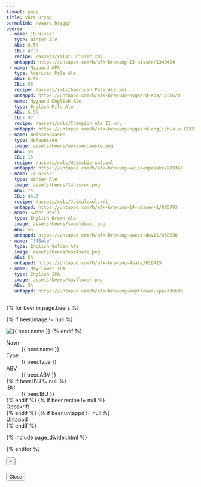 ```yaml
---
layout: page
title: Våre Brygg
permalink: /vaare_brygg/
beers:
 - name: 15 Nisser
   type: Winter Ale
   ABV: 6.5%
   IBU: 47.6
   recipe: /assets/xmls/15nisser.xml
   untappd: https://untappd.com/b/afk-brewing-15-nisser/1340424
 - name: Nygaard APA
   type: American Pale Ale
   ABV: 6.5%
   IBU: 56
   recipe: /assets/xmls/American_Pale_Ale.xml
   untappd: https://untappd.com/b/afk-brewing-nygaard-apa/1231620
 - name: Nygaard English Ale
   type: English Mild Ale
   ABV: 6.5%
   IBU: 37
   recipe: /assets/xmls/Champion_Ale_II.xml
   untappd: https://untappd.com/b/afk-brewing-nygaard-english-ale/1231624
 - name: WeissenPaaske
   type: Hefeweizen
   image: assets/beers/weissenpaaske.png
   ABV: 5%
   IBU: 15
   recipe: /assets/xmls/Weissbierxml.xml
   untappd: https://untappd.com/b/afk-brewing-weissenpaaske/999360
 - name: 14 Nisser
   type: Winter Ale
   image: assets/beers/14nisser.png
   ABV: 7%
   IBU: 45.3
   recipe: /assets/xmls/Julealexml.xml
   untappd: https://untappd.com/b/afk-brewing-14-nisser-1/895793
 - name: Sweet Devil
   type: English Brown Ale
   image: assets/beers/sweetdevil.png
   ABV: 5%
   untappd: https://untappd.com/b/afk-brewing-sweet-devil/858636
 - name: "!4Sale"
   type: English Golden Ale
   image: assets/beers/not4sale.png
   ABV: 5%
   untappd: https://untappd.com/b/afk-brewing-4sale/816415
 - name: MayFlower IPA
   type: English IPA
   image: assets/beers/mayflower.png
   ABV: 5%
   untappd: https://untappd.com/b/afk-brewing-mayflower-ipa/736689
---
```


{% for beer in page.beers %}

{% if beer.image != null %}
<!-- TODO: carousel instead of just image? -->
<img src="{{ site.baseurl }}{{ beer.image }}" title="{{ beer.name }}" class="profile">
{% endif %}

<dl class="dl-horizontal">
  <dt>Navn</dt>
  <dd>{{ beer.name }}</dd>
  <dt>Type</dt>
  <dd>{{ beer.type }}</dd>
  <dt>ABV</dt>
  <dd>{{ beer.ABV }}</dd>
  {% if beer.IBU != null %}
  <dt>IBU</dt>
  <dd>{{ beer.IBU }}</dd>
  {% endif %}
  {% if beer.recipe != null %}
  <dt>Oppskrift</dt>
  <dd>
    <a href="#" data-xml="{{ beer.recipe }}" data-name="{{ beer.name }}" class="beer-xml">
      <i class="fa fa-file-text"></i>
    </a>
  </dd>
  {% endif %}
  {% if beer.untappd != null %}
  <dt>Untappd</dt>
  <dd>
    <a href="{{ beer.untappd }}">
      <i class="fa fa-beer"></i>
    </a>
  </dd>
  {% endif %}
</dl>

{% include page_divider.html %}

{% endfor %}

<div id="beerXmlModal" class="modal fade">
  <div class="modal-dialog">
    <div class="modal-content">
      <div class="modal-header">
        <button type="button" class="close" data-dismiss="modal" aria-label="Close"><span aria-hidden="true">&times;</span></button>
        <h4 class="modal-title"></h4>
      </div>
      <div class="modal-body"></div>
      <div class="modal-footer">
        <button type="button" class="btn btn-default" data-dismiss="modal">Close</button>
      </div>
    </div><!-- /.modal-content -->
  </div><!-- /.modal-dialog -->
</div><!-- /.modal -->
<script type="text/javascript">
  // TODO: move
  $(document).ready(function () {
    var xsl;
    $.get('/assets/xmls/beer.xsl', function (data) {
      xsl = data;
    });
    $('.beer-xml').on('touchend click', function (e) {
      $.get(e.currentTarget.getAttribute('data-xml'), function (xml, status, xhttp) {
        var transform;
        $('#beerXmlModal').modal();
        $('#beerXmlModal').find('.modal-title').text(e.currentTarget.getAttribute('data-name'))

        if (window.ActiveXObject || xhttp.responseType == "msxml-document") {
          transform = xml.transformNode(xsl);
        } else if (document.implementation && document.implementation.createDocument) {
          var xsltProcessor = new XSLTProcessor();
          xsltProcessor.importStylesheet(xsl);
          var frag = xsltProcessor.transformToFragment(xml, document);
          console.log(frag);
          transform = frag;
        }
        $('#beerXmlModal').find('.modal-body').html(transform);

      });
      e.preventDefault();
      e.stopPropagation();
    });
  });
</script>
